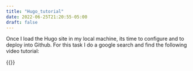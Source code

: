 ```yaml
---
title: "Hugo_tutorial"
date: 2022-06-25T21:20:55-05:00
draft: false
---
```


Once I load the Hugo site in my local machine, its time to configure and to deploy into Github. For this task I do a google search and find the following video tutorial: 

{{<youtube LIFvgrRxdt4>}}
